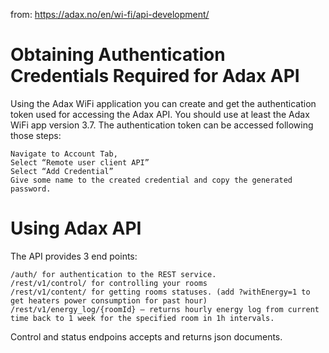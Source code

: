 from: https://adax.no/en/wi-fi/api-development/

# Obtaining Authentication Credentials Required for Adax API

Using the Adax WiFi application you can create and get the authentication token used for accessing the Adax API. You should use at least the Adax WiFi
app version 3.7. The authentication token can be accessed following those steps:

    Navigate to Account Tab,
    Select “Remote user client API”
    Select “Add Credential”
    Give some name to the created credential and copy the generated password.

# Using Adax API

The API provides 3 end points:

    /auth/ for authentication to the REST service.
    /rest/v1/control/ for controlling your rooms
    /rest/v1/content/ for getting rooms statuses. (add ?withEnergy=1 to get heaters power consumption for past hour)
    /rest/v1/energy_log/{roomId} – returns hourly energy log from current time back to 1 week for the specified room in 1h intervals.

Control and status endpoins accepts and returns json documents.